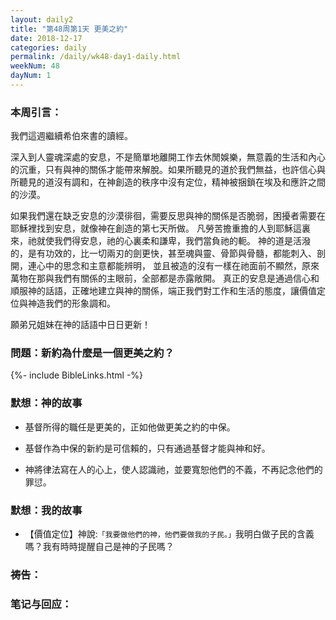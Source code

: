 ```yaml
---
layout: daily2
title: "第48周第1天 更美之約"
date: 2018-12-17
categories: daily
permalink: /daily/wk48-day1-daily.html
weekNum: 48
dayNum: 1
---
```


### 本周引言：
我們這週繼續希伯來書的讀經。

深入到人靈魂深處的安息，不是簡單地離開工作去休閒娛樂，無意義的生活和內心的沉重，只有與神的關係才能帶來解脫。如果所聽見的道於我們無益，也許信心與所聽見的道沒有調和，在神創造的秩序中沒有定位，精神被捆鎖在埃及和應許之間的沙漠。

如果我們還在缺乏安息的沙漠徘徊，需要反思與神的關係是否脆弱，困擾者需要在耶穌裡找到安息，就像神在創造的第七天所做。
凡勞苦擔重擔的人到耶穌這裏來，祂就使我們得安息，祂的心裏柔和謙卑，我們當負祂的軛。
神的道是活潑的，是有功效的，比一切兩刃的劍更快，甚至魂與靈、骨節與骨髓，都能刺入、剖開，連心中的思念和主意都能辨明，
並且被造的沒有一樣在祂面前不顯然，原來萬物在那與我們有關係的主眼前，全部都是赤露敞開。
真正的安息是通過信心和順服神的話語，正確地建立與神的關係，端正我們對工作和生活的態度，讓價值定位與神造我們的形象調和。

願弟兄姐妹在神的話語中日日更新！

### 問題：新約為什麼是一個更美之約？

{%- include BibleLinks.html -%}

### 默想：神的故事 
+ 基督所得的職任是更美的，正如他做更美之約的中保。

+ 基督作為中保的新約是可信賴的，只有通過基督才能與神和好。

+ 神將律法寫在人的心上，使人認識祂，並要寬恕他們的不義，不再記念他們的罪愆。

### 默想：我的故事
+ 【價值定位】神說:`「我要做他們的神，他們要做我的子民。」`我明白做子民的含義嗎？我有時時提醒自己是神的子民嗎？

### 祷告：

### 笔记与回应：
